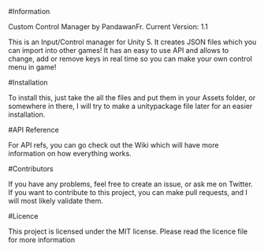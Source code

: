#Information

Custom Control Manager by PandawanFr. Current Version: 1.1

This is an Input/Control manager for Unity 5. It creates JSON files which you can import into other games!
It has an easy to use API and allows to change, add or remove keys in real time so you can make your own control menu in game!

#Installation

To install this, just take the all the files and put them in your Assets folder, or somewhere in there, I will try to make a unitypackage file later for an easier installation.

#API Reference

For API refs, you can go check out the Wiki which will have more information on how everything works.

#Contributors

If you have any problems, feel free to create an issue, or ask me on Twitter. 
If you want to contribute to this project, you can make pull requests, and I will most likely validate them. 

#Licence

This project is licensed under the MIT license. Please read the licence file for more information
